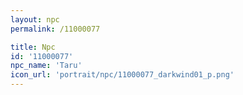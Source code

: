 ```yaml
---
layout: npc
permalink: /11000077

title: Npc
id: '11000077'
npc_name: 'Taru'
icon_url: 'portrait/npc/11000077_darkwind01_p.png'
---
```

